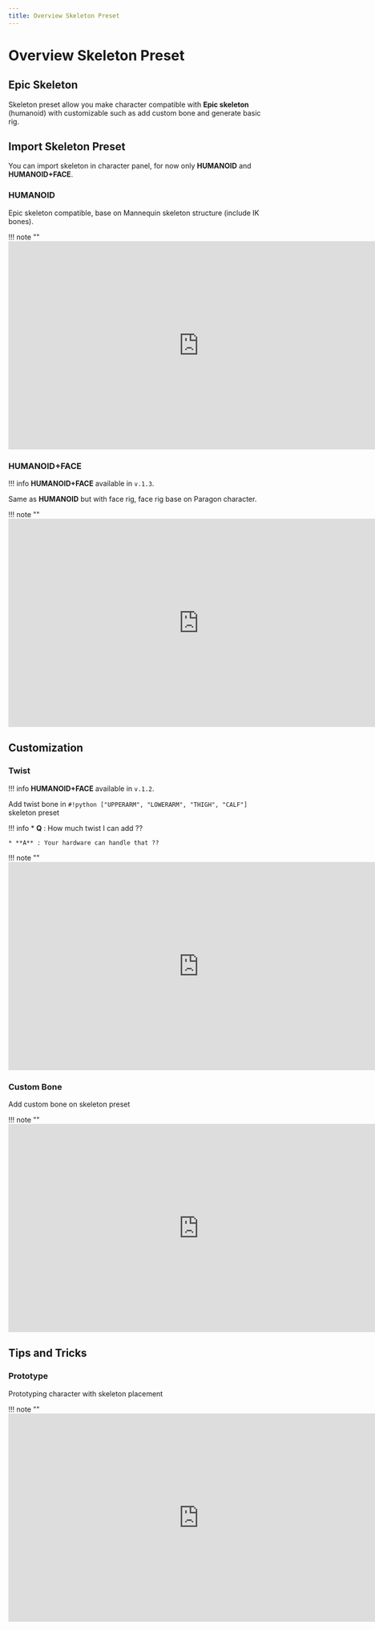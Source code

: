 ```yaml
---
title: Overview Skeleton Preset
---
```


# Overview Skeleton Preset

## Epic Skeleton

Skeleton preset allow you make character compatible with **Epic skeleton** (humanoid) with customizable such as add custom bone and generate basic rig.

## Import Skeleton Preset

You can import skeleton in character panel, for now only **HUMANOID** and **HUMANOID+FACE**.

### HUMANOID

Epic skeleton compatible, base on Mannequin skeleton structure (include IK bones).

!!! note ""
    <iframe width="760" height="415" src="https://www.youtube.com/embed/38d5Myrh3ic" frameborder="0" allow="accelerometer; autoplay; encrypted-media; gyroscope; picture-in-picture" allowfullscreen></iframe>

### HUMANOID+FACE

!!! info
    **HUMANOID+FACE** available in `v.1.3`.

Same as **HUMANOID** but with face rig, face rig base on Paragon character.

!!! note ""
    <iframe width="760" height="415" src="https://www.youtube.com/embed/38d5Myrh3ic" frameborder="0" allow="accelerometer; autoplay; encrypted-media; gyroscope; picture-in-picture" allowfullscreen></iframe>

## Customization

### Twist

!!! info
    **HUMANOID+FACE** available in `v.1.2`.

Add twist bone in `#!python ["UPPERARM", "LOWERARM", "THIGH", "CALF"]` skeleton preset

!!! info
    * **Q** : How much twist I can add ??

    * **A** : Your hardware can handle that ??

!!! note ""
    <iframe width="760" height="415" src="https://www.youtube.com/embed/38d5Myrh3ic" frameborder="0" allow="accelerometer; autoplay; encrypted-media; gyroscope; picture-in-picture" allowfullscreen></iframe>

### Custom Bone

Add custom bone on skeleton preset

!!! note ""
    <iframe width="760" height="415" src="https://www.youtube.com/embed/38d5Myrh3ic" frameborder="0" allow="accelerometer; autoplay; encrypted-media; gyroscope; picture-in-picture" allowfullscreen></iframe>

## Tips and Tricks

### Prototype

Prototyping character with skeleton placement

!!! note ""
    <iframe width="760" height="415" src="https://www.youtube.com/embed/38d5Myrh3ic" frameborder="0" allow="accelerometer; autoplay; encrypted-media; gyroscope; picture-in-picture" allowfullscreen></iframe>
